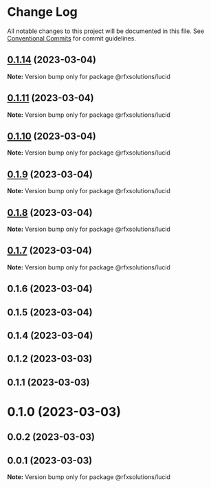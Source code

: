 # Change Log

All notable changes to this project will be documented in this file.
See [Conventional Commits](https://conventionalcommits.org) for commit guidelines.

## [0.1.14](https://github.com/rfxsolutions/lucid/compare/@rfxsolutions/lucid@0.1.13...@rfxsolutions/lucid@0.1.14) (2023-03-04)

**Note:** Version bump only for package @rfxsolutions/lucid





## [0.1.11](https://github.com/rfxsolutions/lucid/compare/@rfxsolutions/lucid@0.1.10...@rfxsolutions/lucid@0.1.11) (2023-03-04)

**Note:** Version bump only for package @rfxsolutions/lucid





## [0.1.10](https://github.com/rfxsolutions/lucid/compare/@rfxsolutions/lucid@0.1.9...@rfxsolutions/lucid@0.1.10) (2023-03-04)

**Note:** Version bump only for package @rfxsolutions/lucid





## [0.1.9](https://github.com/rfxsolutions/lucid/compare/@rfxsolutions/lucid@0.1.8...@rfxsolutions/lucid@0.1.9) (2023-03-04)

**Note:** Version bump only for package @rfxsolutions/lucid





## [0.1.8](https://github.com/rfxsolutions/lucid/compare/@rfxsolutions/lucid@0.1.7...@rfxsolutions/lucid@0.1.8) (2023-03-04)

**Note:** Version bump only for package @rfxsolutions/lucid





## [0.1.7](https://github.com/rfxsolutions/lucid/compare/@rfxsolutions/lucid@0.1.6...@rfxsolutions/lucid@0.1.7) (2023-03-04)

**Note:** Version bump only for package @rfxsolutions/lucid





## 0.1.6 (2023-03-04)



## 0.1.5 (2023-03-04)



## 0.1.4 (2023-03-04)



## 0.1.2 (2023-03-03)



## 0.1.1 (2023-03-03)



# 0.1.0 (2023-03-03)



## 0.0.2 (2023-03-03)



## 0.0.1 (2023-03-03)

**Note:** Version bump only for package @rfxsolutions/lucid
